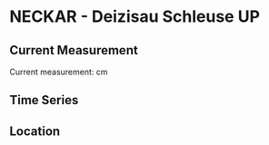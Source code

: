 # NECKAR - Deizisau Schleuse UP

## Current Measurement

Current measurement: <Value topic="rivers/pegel-online/NECKAR/Deizisau_Schleuse_UP/measurementValue"/> cm

## Time Series

<TimeSeries topic="rivers/pegel-online/NECKAR/Deizisau_Schleuse_UP/measurementValue" period="week" />

## Location

<WorldMap>
  <Marker lat="48.716532789572376" lon="9.38186332883305" labelTopic="rivers/pegel-online/NECKAR/Deizisau_Schleuse_UP" />
</WorldMap>
